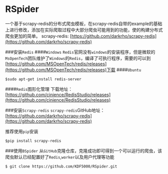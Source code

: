 # RSpider
一个基于scrapy-redis的分布式爬虫模板，在scrapy-redis自带的example的基础上进行修改，添加在实际爬取过程中大部分爬虫可能用到的功能，使的构建分布式爬虫更加的简单。
scrapy-redis: [https://github.com/darkrho/scrapy-redis](https://github.com/darkrho/scrapy-redis)

###安装`Redis`
####`Windows`
`Redis`官网没有`windows`的安装程序，但是微软的`MsOpenTech`团队维护了`Windows`的`Redis`，编译了可执行程序，需要的可以到[https://github.com/MSOpenTech/redis/releases](https://github.com/MSOpenTech/redis/releases)下载
####`Ubuntu`
```
$sudo apt-get install redis-server
```
####`Redis`图形化管理
下载地址：[https://github.com/cinience/RedisStudio/releases](https://github.com/cinience/RedisStudio/releases)

###安装`Scrapy-redis`
`scrapy-redis`GitHub地址：[https://github.com/darkrho/scrapy-redis](https://github.com/darkrho/scrapy-redis)

推荐使用`pip`安装
```
$pip install scrapy-redis
```

###使用`BSpider`
从`GitHub`克隆仓库，克隆成功即可得到一个可以运行的爬虫，该爬虫默认已经配置好了`Redis`,`worker`以及用户代理等功能
```
$ git clone https://github.com/KDF5000/RSpider.git
```


